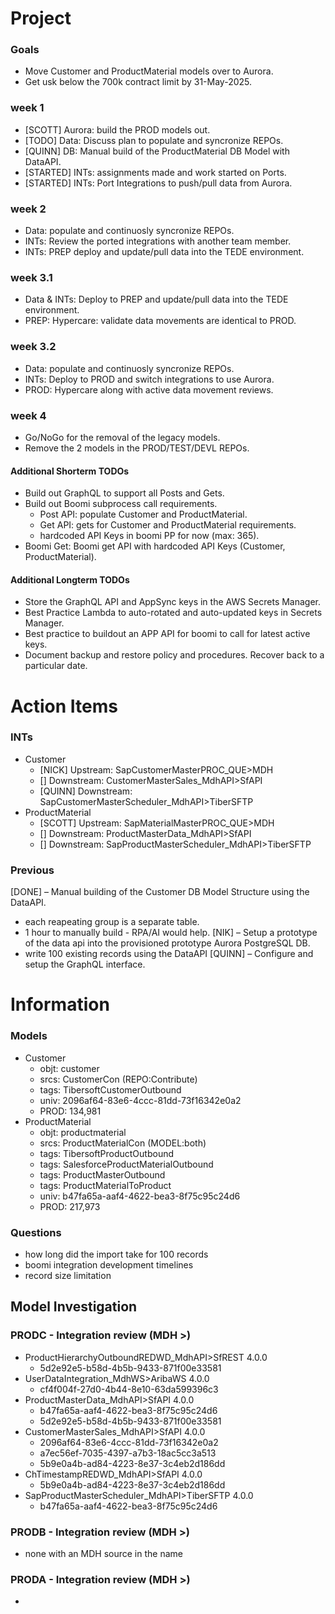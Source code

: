 # Project

### Goals
- Move Customer and ProductMaterial models over to Aurora.
- Get usk below the 700k contract limit by 31-May-2025.

### week 1
- [SCOTT] Aurora: build the PROD models out.
- [TODO] Data: Discuss plan to populate and syncronize REPOs.
- [QUINN] DB: Manual build of the ProductMaterial DB Model with DataAPI.
- [STARTED] INTs: assignments made and work started on Ports.
- [STARTED] INTs: Port Integrations to push/pull data from Aurora.

### week 2
- Data: populate and continuosly syncronize REPOs.
- INTs: Review the ported integrations with another team member.
- INTs: PREP deploy and update/pull data into the TEDE environment.

### week 3.1
- Data & INTs: Deploy to PREP and update/pull data into the TEDE environment.
- PREP: Hypercare: validate data movements are identical to PROD.

### week 3.2
- Data: populate and continuosly syncronize REPOs.
- INTs: Deploy to PROD and switch integrations to use Aurora.
- PROD: Hypercare along with active data movement reviews.

### week 4
- Go/NoGo for the removal of the legacy models.
- Remove the 2 models in the PROD/TEST/DEVL REPOs.

#### Additional Shorterm TODOs
- Build out GraphQL to support all Posts and Gets.
- Build out Boomi subprocess call requirements.
  + Post API: populate Customer and ProductMaterial.
  + Get API: gets for Customer and ProductMaterial requirements.
  + hardcoded API Keys in boomi PP for now (max: 365).
- Boomi Get: Boomi get API with hardcoded API Keys (Customer, ProductMaterial).

#### Additional Longterm TODOs
- Store the GraphQL API and AppSync keys in the AWS Secrets Manager.
- Best Practice Lambda to auto-rotated and auto-updated keys in Secrets Manager.
- Best practice to buildout an APP API for boomi to call for latest active keys.
- Document backup and restore policy and procedures. Recover back to a particular date.


# Action Items

### INTs
- Customer
  + [NICK] Upstream: SapCustomerMasterPROC_QUE>MDH
  + []  Downstream: CustomerMasterSales_MdhAPI>SfAPI
  + [QUINN] Downstream: SapCustomerMasterScheduler_MdhAPI>TiberSFTP
- ProductMaterial
  + [SCOTT] Upstream: SapMaterialMasterPROC_QUE>MDH
  + [] Downstream: ProductMasterData_MdhAPI>SfAPI
  + [] Downstream: SapProductMasterScheduler_MdhAPI>TiberSFTP

### Previous
[DONE] – Manual building of the Customer DB Model Structure using the DataAPI.
  + each reapeating group is a separate table.
  + 1 hour to manually build - RPA/AI would help.
[NIK] – Setup a prototype of the data api into the provisioned prototype Aurora PostgreSQL DB.
  + write 100 existing records using the DataAPI
[QUINN] – Configure and setup the GraphQL interface.

# Information

### Models
- Customer
  + objt: customer
  + srcs: CustomerCon (REPO:Contribute)
  + tags: TibersoftCustomerOutbound
  + univ: 2096af64-83e6-4ccc-81dd-73f16342e0a2
  + PROD: 134,981
- ProductMaterial
  + objt: productmaterial
  + srcs: ProductMaterialCon (MODEL:both)
  + tags: TibersoftProductOutbound
  + tags: SalesforceProductMaterialOutbound
  + tags: ProductMasterOutbound
  + tags: ProductMaterialToProduct
  + univ: b47fa65a-aaf4-4622-bea3-8f75c95c24d6
  + PROD: 217,973

### Questions
- how long did the import take for 100 records
- boomi integration development timelines
- record size limitation

## Model Investigation

### PRODC - Integration review (MDH >)
- ProductHierarchyOutboundREDWD_MdhAPI>SfREST 4.0.0
  + 5d2e92e5-b58d-4b5b-9433-871f00e33581
- UserDataIntegration_MdhWS>AribaWS 4.0.0
  + cf4f004f-27d0-4b44-8e10-63da599396c3
- ProductMasterData_MdhAPI>SfAPI 4.0.0
  + b47fa65a-aaf4-4622-bea3-8f75c95c24d6
  + 5d2e92e5-b58d-4b5b-9433-871f00e33581
- CustomerMasterSales_MdhAPI>SfAPI 4.0.0
  + 2096af64-83e6-4ccc-81dd-73f16342e0a2
  + a7ec56ef-7035-4397-a7b3-18ac5cc3a513
  + 5b9e0a4b-ad84-4223-8e37-3c4eb2d186dd
- ChTimestampREDWD_MdhAPI>SfAPI 4.0.0
  + 5b9e0a4b-ad84-4223-8e37-3c4eb2d186dd
- SapProductMasterScheduler_MdhAPI>TiberSFTP 4.0.0
  + b47fa65a-aaf4-4622-bea3-8f75c95c24d6

### PRODB - Integration review (MDH >)
- none with an MDH source in the name

### PRODA - Integration review (MDH >)
-

